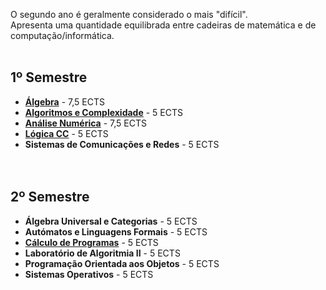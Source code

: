 O segundo ano é geralmente considerado o mais "difícil".
<br>Apresenta uma quantidade equilibrada entre cadeiras de matemática e de computação/informática.<br><br>

## 1º Semestre
* [**Álgebra**](1sem/Alg) - 7,5 ECTS
* [**Algoritmos e Complexidade**](1sem/AeC) - 5 ECTS
* [**Análise Numérica**](1sem/AN) - 7,5 ECTS
* [**Lógica CC**](1sem/Lógica) - 5 ECTS
* **Sistemas de Comunicações e Redes** - 5 ECTS
<br><br><br>
## 2º Semestre
* **Álgebra Universal e Categorias** - 5 ECTS
* **Autómatos e Linguagens Formais** - 5 ECTS
* [**Cálculo de Programas**](2sem/CP) - 5 ECTS
* **Laboratório de Algoritmia II** - 5 ECTS
* **Programação Orientada aos Objetos** - 5 ECTS
* **Sistemas Operativos** - 5 ECTS
